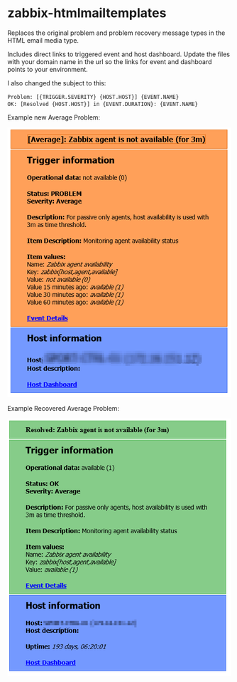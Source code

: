 # zabbix-htmlmailtemplates
Replaces the original problem and problem recovery message types in the HTML email media type.

Includes direct links to triggered event and host dashboard. Update the files with your domain name in the url
so the links for event and dashboard points to your environment.

I also changed the subject to this:
```
Problem: [{TRIGGER.SEVERITY} {HOST.HOST}] {EVENT.NAME}
OK: [Resolved {HOST.HOST}] in {EVENT.DURATION}: {EVENT.NAME}
```


Example new Average Problem:

![Problem](Images/Problem.png)

Example Recovered Average Problem:

![Problem](Images/Problem_Recovery.png)
